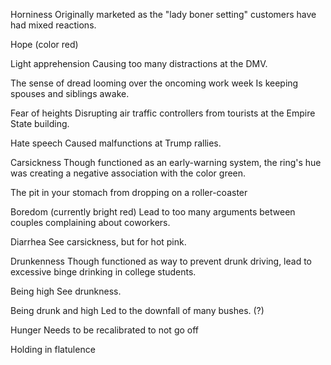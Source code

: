 

Horniness
Originally marketed as the "lady boner setting" customers have had mixed reactions. 

Hope (color red)

Light apprehension
Causing too many distractions at the DMV.

The sense of dread looming over the oncoming work week
Is keeping spouses and siblings awake.

Fear of heights
Disrupting air traffic controllers from tourists at the Empire State building.

Hate speech
Caused malfunctions at Trump rallies.

Carsickness 
Though functioned as an early-warning system, the ring's hue was creating a negative association with the color green.

The pit in your stomach from dropping on a roller-coaster


Boredom (currently bright red)
Lead to too many arguments between couples complaining about coworkers.

Diarrhea 
See carsickness, but for hot pink.

Drunkenness
Though functioned as way to prevent drunk driving, lead to excessive binge drinking in college students.

Being high
See drunkness.

Being drunk and high 
Led to the downfall of many bushes. (?)

Hunger
Needs to be recalibrated to not go off 

Holding in flatulence




